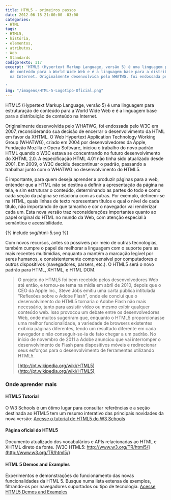 ```yaml
---
title: HTML5 - primeiros passos
date: 2012-06-18 21:00:00 -03:00
categories:
- HTML
tags:
- HTML5,
- história,
- elementos,
- atributos,
- Web
- Standards
codigoTexto: 117
excerpt: 'HTML5 (Hypertext Markup Language, versão 5) é uma linguagem para estruturação
  de conteúdo para a World Wide Web e é a linguagem base para a distribuição de conteúdo
  na Internet. Originalmente desenvolvida pelo WHATWG, foi endossada pelo W3C em 2007

'
img: "/imagens/HTML-5-Logotipo-Oficial.png"
---
```


HTML5 (Hypertext Markup Language, versão 5) é uma linguagem para estruturação de conteúdo para a World Wide Web e é a linguagem base para a distribuição de conteúdo na Internet.

Originalmente desenvolvida pelo WHATWG, foi endossada pelo W3C em 2007, reconsiderando sua decisão de encerrar o desenvolvimento da HTML em favor da XHTML. O Web Hypertext Application Technology Working Group (WHATWG), criado em 2004 por desenvolvedores da Apple, Fundação Mozilla e Opera Software, iniciou o trabalho do novo padrão HTML quando o W3C estava se concentrando no futuro desenvolvimento do XHTML 2.0. A especificação HTML 4.01 não tinha sido atualizado desde 2001. Em 2009, o W3C decidiu descontinuar o padrão, passando a trabalhar junto com o WHATWG no desenvolvimento do HTML5.

É importante, para quem deseja aprender a produzir páginas para a web, entender que a HTML não se destina a definir a apresentação da página na tela, e sim estruturar o conteúdo, determinando as partes do todo e como cada seção da página se relaciona com as outras. Por exemplo, definem-se na HTML, quais linhas de texto representam títulos e qual o nível de cada título, não importando de que tamanho e cor o navegador vai renderizar cada um. Esta nova versão traz reconsiderações importantes quanto ao papel original do HTML no mundo da Web, com atenção especial à semântica e acessibilidade.

<div class="wrapper horizontal center">
  <div class="flex" style="flex-basis: 30%; margin-right: var(--spacing);">
    {% include svg/html-5.svg %}
  </div>

  <p class="flex" style="flex-basis: 70%;">Com novos recursos, antes só possíveis por meio de outras tecnologias, também cumpre o papel de melhorar a linguagem com o suporte para as mais recentes multimídias, enquanto a mantém a marcação legível por seres humanos, e consistentemente compreensível por computadores e outros dispositivos (navegadores, parsers, etc.). O HTML5 será o novo padrão para HTML, XHTML, e HTML DOM.</p>
</div>

> O projeto do HTML5 foi bem recebido pelos desenvolvedores Web até então, e tornou-se tema na mídia em abril de 2010, depois que o CEO da Apple Inc., Steve Jobs emitiu uma carta pública intitulada "Reflexões sobre o Adobe Flash", onde ele conclui que o desenvolvimento do HTML5 tornaria o Adobe Flash não mais necessário, tanto para assistir vídeo ou mesmo exibir qualquer conteúdo web. Isso provocou um debate entre os desenvolvedores Web, onde muitos sugeriram que, enquanto o HTML5 proporcionasse uma melhor funcionalidade, a variedade de browsers existentes exibiria páginas diferentes, tendo um resultado diferente em cada navegador e não conseguir-se-ia de fato chegar a um padrão. No início de novembro de 2011 a Adobe anunciou que vai interromper o desenvolvimento de Flash para dispositivos móveis e redirecionar seus esforços para o desenvolvimento de ferramentas utilizando HTML5.
>
> [http://pt.wikipedia.org/wiki/HTML5](http://pt.wikipedia.org/wiki/HTML5)

### Onde aprender mais

#### HTML5 Tutorial

O W3 Schools é um ótimo lugar para consultar referências e a seção destinada ao HTML5 tem um resumo interativo das principais novidades da nova versão:
[Acesse o tutorial de HTML5 do W3 Schools](http://www.w3schools.com/html/html5_intro.asp)

#### Página oficial do HTML5

Documento atualizado dos vocabulários e APIs relacionadas ao HTML e XHTML direto da fonte.
[W3C HTML5: http://www.w3.org/TR/html5/](http://www.w3.org/TR/html5/)

#### HTML 5 Demos and Examples

Experimentos e demonstrações do funcionamento das novas funcionalidades da HTML 5. Busque numa lista extensa de exemplos, filtrando-os por navegadores suportados ou tipo de tecnologia.
[Acesse HTML5 Demos and Examples](http://html5demos.com/)